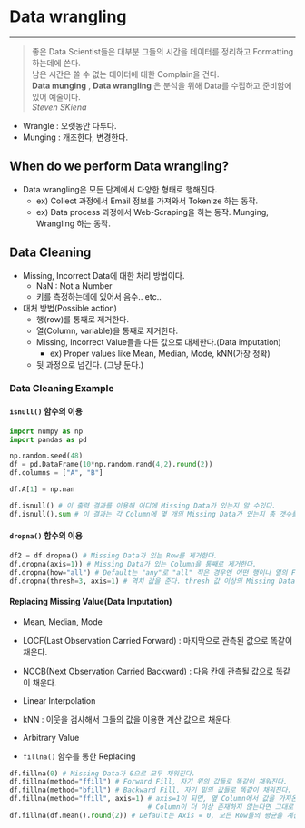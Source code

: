 # Data wrangling
---
> 좋은 Data Scientist들은 대부분 그들의 시간을 데이터를 정리하고 Formatting 하는데에 쓴다.  
> 남은 시간은 쓸 수 없는 데이터에 대한 Complain을 건다.  
> __Data munging__ , __Data wrangling__ 은 분석을 위해 Data를 수집하고 준비함에 있어 예술이다.  
> _Steven SKiena_  

- Wrangle : 오랫동안 다투다.
- Munging : 개조한다, 변경한다.

## When do we perform Data wrangling?
- Data wrangling은 모든 단계에서 다양한 형태로 행해진다.
  - ex) Collect 과정에서 Email 정보를 가져와서 Tokenize 하는 동작.
  - ex) Data process 과정에서 Web-Scraping을 하는 동작. Munging, Wrangling 하는 동작.

## Data Cleaning
- Missing, Incorrect Data에 대한 처리 방법이다.
  - NaN : Not a Number
  - 키를 측정하는데에 있어서 음수.. etc..
- 대처 방법(Possible action)
  - 행(row)를 통째로 제거한다.
  - 열(Column, variable)을 통째로 제거한다.
  - Missing, Incorrect Value들을 다른 값으로 대체한다.(Data imputation)
    - ex) Proper values like Mean, Median, Mode, kNN(가장 정확)
  - 뒷 과정으로 넘긴다. (그냥 둔다.)

### Data Cleaning Example 
####  ```isnull()``` 함수의 이용
```python
import numpy as np
import pandas as pd

np.random.seed(48)
df = pd.DataFrame(10*np.random.rand(4,2).round(2))
df.columns = ["A", "B"]

df.A[1] = np.nan

df.isnull() # 이 출력 결과를 이용해 어디에 Missing Data가 있는지 알 수있다.
df.isnull().sum # 이 결과는 각 Column에 몇 개의 Missing Data가 있는지 총 갯수를 알려준다
```  

#### ```dropna()``` 함수의 이용
```python
df2 = df.dropna() # Missing Data가 있는 Row를 제거한다.
df.dropna(axis=1)) # Missing Data가 있는 Column을 통째로 제거한다.
df.dropna(how="all") # Default는 "any"로 "all" 적은 경우엔 어떤 행이나 열의 Feature이 모두 Missing이면 지운다.
df.dropna(thresh=3, axis=1) # 역치 값을 준다. thresh 값 이상의 Missing Data가 존재하는 경우, 그 Column을 삭제한다.
```  

#### Replacing Missing Value(Data Imputation)
- Mean, Median, Mode
- LOCF(Last Observation Carried Forward) : 마지막으로 관측된 값으로 똑같이 채운다.
- NOCB(Next Observation Carried Backward) : 다음 칸에 관측될 값으로 똑같이 채운다.
- Linear Interpolation
- kNN : 이웃을 검사해서 그들의 값을 이용한 계산 값으로 채운다.
- Arbitrary Value  

- ```fillna()``` 함수를 통한 Replacing
```python
df.fillna(0) # Missing Data가 0으로 모두 채워진다.
df.fillna(method="ffill") # Forward Fill, 자기 위의 값들로 똑같이 채워진다.
df.fillna(method="bfill") # Backward Fill, 자기 밑의 값들로 똑같이 채워진다.
df.fillna(method="ffill", axis=1) # axis=1이 되면, 옆 Column에서 값을 가져온다. Forward 이므로 자신의 앞 Column.
                                  # Column이 더 이상 존재하지 않는다면 그대로 NaN으로 둔다.
df.fillna(df.mean().round(2)) # Default는 Axis = 0, 모든 Row들의 평균을 계산한 뒤, NaN 값을 Replacing한다.
```

